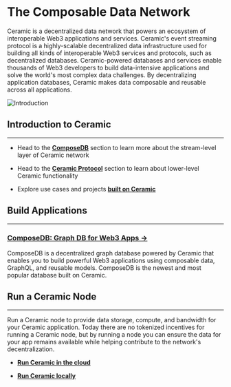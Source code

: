 # The Composable Data Network

Ceramic is a decentralized data network that powers an ecosystem of interoperable Web3 applications and services. Ceramic's event streaming protocol is a highly-scalable decentralized data infrastructure used for building all kinds of interoperable Web3 services and protocols, such as decentralized databases. Ceramic-powered databases and services enable thousands of Web3 developers to build data-intensive applications and solve the world's most complex data challenges. By decentralizing application databases, Ceramic makes data composable and reusable across all applications.

![Introduction](/img/ceramic-overview.png)


## Introduction to Ceramic
---

- Head to the [**ComposeDB**](./composedb-overview.md) section to learn more about the stream-level layer of Ceramic network

- Head to the [**Ceramic Protocol**](./protocol-overview.md) section to learn about lower-level Ceramic functionality

- Explore use cases and projects [**built on Ceramic**](https://threebox.notion.site/Ceramic-Ecosystem-a3a7a58f81544d33ad3feb84368775d4)

## Build Applications

---

### [**ComposeDB: Graph DB for Web3 Apps →**](../composedb/getting-started)

ComposeDB is a decentralized graph database powered by Ceramic that enables you to build powerful Web3 applications using composable data, GraphQL, and reusable models. ComposeDB is the newest and most popular database built on Ceramic.

## Run a Ceramic Node

---

Run a Ceramic node to provide data storage, compute, and bandwidth for your Ceramic application. Today there are no tokenized incentives for running a Ceramic node, but by running a node you can ensure the data for your app remains available while helping contribute to the network's decentralization.

- [**Run Ceramic in the cloud**](../protocol/js-ceramic/guides/ceramic-nodes/running-cloud)

- [**Run Ceramic locally**](../protocol/js-ceramic/guides/ceramic-nodes/running-locally)


